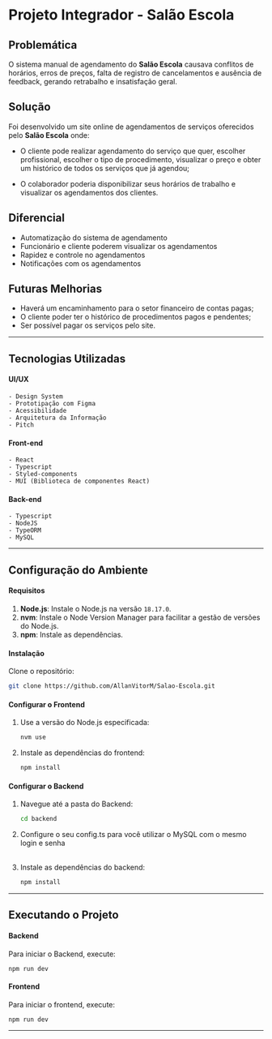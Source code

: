 # Projeto Integrador - **Salão Escola**



## Problemática

O sistema manual de agendamento do **Salão Escola** causava conflitos de horários, erros de preços, falta de registro de cancelamentos e ausência de feedback, gerando retrabalho e insatisfação geral.

## Solução

Foi desenvolvido um site online de agendamentos de serviços oferecidos pelo **Salão Escola** onde: 
- O cliente pode realizar agendamento do serviço que quer, escolher profissional, escolher o tipo de procedimento, visualizar o preço e obter um histórico de todos os serviços que já agendou;

- O colaborador poderia disponibilizar seus horários de trabalho e visualizar os agendamentos dos clientes. 

## Diferencial 
- Automatização do sistema de agendamento
- Funcionário e cliente poderem visualizar os agendamentos 
- Rapidez e controle no agendamentos
- Notificações com os agendamentos

## Futuras Melhorias

- Haverá um encaminhamento para o setor financeiro de contas pagas;
- O cliente poder ter o histórico de procedimentos pagos e pendentes;
- Ser possível pagar os serviços pelo site.

---

## Tecnologias Utilizadas

#### UI/UX
    - Design System 
    - Prototipação com Figma
    - Acessibilidade
    - Arquitetura da Informação 
    - Pitch

#### Front-end
    - React
    - Typescript
    - Styled-components
    - MUI (Biblioteca de componentes React)

#### Back-end
    - Typescript
    - NodeJS
    - TypeORM
    - MySQL

---
## Configuração do Ambiente

#### Requisitos

1. **Node.js**: Instale o Node.js na versão `18.17.0`.
2. **nvm**: Instale o Node Version Manager para facilitar a gestão de versões do Node.js.
3. **npm**: Instale as dependências.

#### Instalação

Clone o repositório:

   ```bash
   git clone https://github.com/AllanVitorM/Salao-Escola.git
   ```

#### Configurar o Frontend

1. Use a versão do Node.js especificada:

    ```bash
    nvm use
    ```

2. Instale as dependências do frontend:

    ```bash
    npm install
    ```
#### Configurar o Backend

1. Navegue até a pasta do Backend:

    ```bash
    cd backend
    ```
2. Configure o seu config.ts para você utilizar o MySQL com o mesmo login e senha <br><br>

3. Instale as dependências do backend:

    ```bash
    npm install
    ```
---

## Executando o Projeto

#### Backend
Para iniciar o Backend, execute:

    npm run dev

#### Frontend
Para iniciar o frontend, execute:

    npm run dev

---
